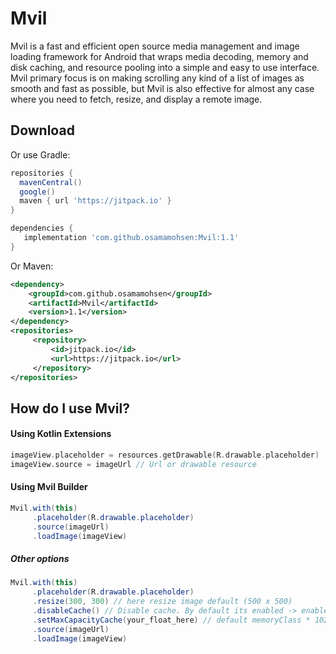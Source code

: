 # Mvil
Mvil is a fast and efficient open source media management and image loading framework for Android that wraps media decoding, memory and disk caching, and resource pooling into a simple and easy to use interface.
Mvil primary focus is on making scrolling any kind of a list of images as smooth and fast as possible, but Mvil is also effective for almost any case where you need to fetch, resize, and display a remote image.

Download
--------

Or use Gradle:

```gradle
repositories {
  mavenCentral()
  google()
  maven { url 'https://jitpack.io' }
}

dependencies {
   implementation 'com.github.osamamohsen:Mvil:1.1'
}
```

Or Maven:

```xml
<dependency>
    <groupId>com.github.osamamohsen</groupId>
    <artifactId>Mvil</artifactId>
    <version>1.1</version>
</dependency>
<repositories>
     <repository>
         <id>jitpack.io</id>
         <url>https://jitpack.io</url>
     </repository>
</repositories>
```



How do I use Mvil?
-------------------

#### Using Kotlin Extensions
``` kotlin
imageView.placeholder = resources.getDrawable(R.drawable.placeholder)
imageView.source = imageUrl // Url or drawable resource
```
#### Using Mvil Builder
```java - kotlin
Mvil.with(this)
     .placeholder(R.drawable.placeholder)
     .source(imageUrl)
     .loadImage(imageView)
```

##### Other options
```java - kotlin
Mvil.with(this)
     .placeholder(R.drawable.placeholder)
     .resize(300, 300) // here resize image default (500 x 500)
     .disableCache() // Disable cache. By default its enabled -> enableCache(true)
     .setMaxCapacityCache(your_float_here) // default memoryClass * 1024 * 1024 as float
     .source(imageUrl)
     .loadImage(imageView)

